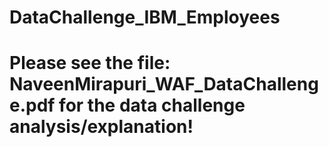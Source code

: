 # DataChallenge_IBM_Employees

# Please see the file: NaveenMirapuri_WAF_DataChallenge.pdf for the data challenge analysis/explanation!

